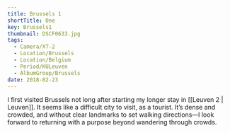 ```yaml
---
title: Brussels 1
shortTitle: One
key: Brussels1
thumbnail: DSCF0633.jpg
tags:
  - Camera/XT-2
  - Location/Brussels
  - Location/Belgium
  - Period/KULeuven
  - AlbumGroup/Brussels
date: 2018-02-23
---
```

I first visited Brussels not long after starting my longer stay in [[Leuven 2 | Leuven]]. It seems like a difficult city to visit, as a tourist. It’s dense and crowded, and without clear landmarks to set walking directions—I look forward to returning with a purpose beyond wandering through crowds.
